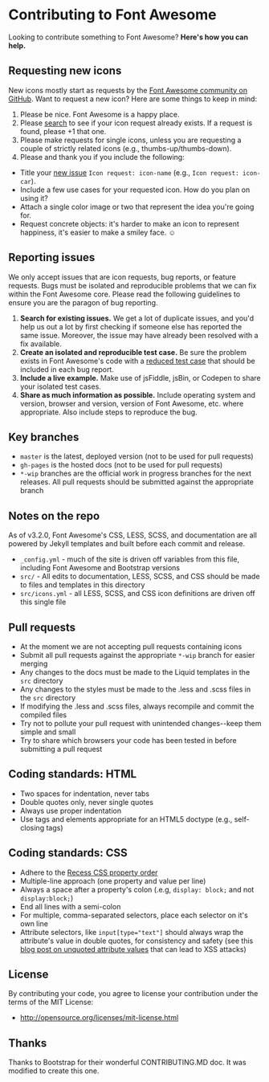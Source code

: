# Contributing to Font Awesome

Looking to contribute something to Font Awesome? **Here's how you can help.**



## Requesting new icons

New icons mostly start as requests by the [Font Awesome community on GitHub](../../issues). Want to request a new icon? Here are some things to keep in mind:

1. Please be nice. Font Awesome is a happy place.
2. Please [search](../../search?type=Issues) to see if your icon request already exists. If a request is found, please +1 that one.
3. Please make requests for single icons, unless you are requesting a couple of strictly related icons (e.g., thumbs-up/thumbs-down).
4. Please and thank you if you include the following:
  - Title your [new issue](../../issues/new?title=Icon%20Request:%20icon-) `Icon request: icon-name` (e.g., `Icon request: icon-car`).
  - Include a few use cases for your requested icon. How do you plan on using it?
  - Attach a single color image or two that represent the idea you're going for.
  - Request concrete objects: it's harder to make an icon to represent happiness, it's easier to make a smiley face. ☺



## Reporting issues

We only accept issues that are icon requests, bug reports, or feature requests. Bugs must be isolated and reproducible problems that we can fix within the Font Awesome core. Please read the following guidelines to ensure you are the paragon of bug reporting.

1. **Search for existing issues.** We get a lot of duplicate issues, and you'd help us out a lot by first checking if someone else has reported the same issue. Moreover, the issue may have already been resolved with a fix available.
2. **Create an isolated and reproducible test case.** Be sure the problem exists in Font Awesome's code with a [reduced test case](http://css-tricks.com/reduced-test-cases/) that should be included in each bug report.
3. **Include a live example.** Make use of jsFiddle, jsBin, or Codepen to share your isolated test cases.
4. **Share as much information as possible.** Include operating system and version, browser and version, version of Font Awesome, etc. where appropriate. Also include steps to reproduce the bug.



## Key branches

- `master` is the latest, deployed version (not to be used for pull requests)
- `gh-pages` is the hosted docs (not to be used for pull requests)
- `*-wip` branches are the official work in progress branches for the next releases. All pull requests should be submitted against the appropriate branch



## Notes on the repo

As of v3.2.0, Font Awesome's CSS, LESS, SCSS, and documentation are all powered by Jekyll templates and built before each commit and release.
- `_config.yml` - much of the site is driven off variables from this file, including Font Awesome and Bootstrap versions
- `src/` - All edits to documentation, LESS, SCSS, and CSS should be made to files and templates in this directory
- `src/icons.yml` - all LESS, SCSS, and CSS icon definitions are driven off this single file



## Pull requests

- At the moment we are not accepting pull requests containing icons
- Submit all pull requests against the appropriate `*-wip` branch for easier merging
- Any changes to the docs must be made to the Liquid templates in the `src` directory
- Any changes to the styles must be made to the .less and .scss files in the `src` directory
- If modifying the .less and .scss files, always recompile and commit the compiled files
- Try not to pollute your pull request with unintended changes--keep them simple and small
- Try to share which browsers your code has been tested in before submitting a pull request



## Coding standards: HTML

- Two spaces for indentation, never tabs
- Double quotes only, never single quotes
- Always use proper indentation
- Use tags and elements appropriate for an HTML5 doctype (e.g., self-closing tags)



## Coding standards: CSS

- Adhere to the [Recess CSS property order](http://markdotto.com/2011/11/29/css-property-order/)
- Multiple-line approach (one property and value per line)
- Always a space after a property's colon (.e.g, `display: block;` and not `display:block;`)
- End all lines with a semi-colon
- For multiple, comma-separated selectors, place each selector on it's own line
- Attribute selectors, like `input[type="text"]` should always wrap the attribute's value in double quotes, for consistency and safety (see this [blog post on unquoted attribute values](http://mathiasbynens.be/notes/unquoted-attribute-values) that can lead to XSS attacks)



## License

By contributing your code, you agree to license your contribution under the terms of the MIT License:
- http://opensource.org/licenses/mit-license.html



## Thanks

Thanks to Bootstrap for their wonderful CONTRIBUTING.MD doc. It was modified to create this one.

